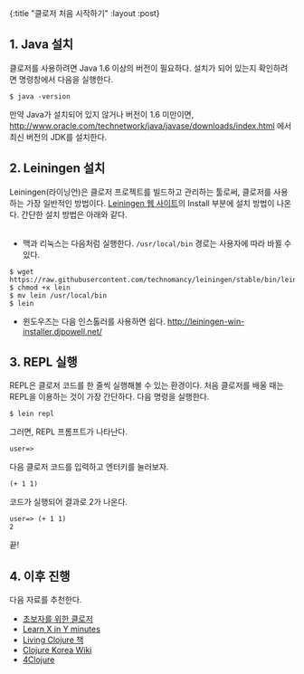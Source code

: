 {:title "클로저 처음 시작하기"
 :layout :post}

## 1. Java 설치
클로저를 사용하려면 Java 1.6 이상의 버전이 필요하다. 설치가 되어 있는지 확인하려면 명령창에서 다음을 실행한다.

```
$ java -version
```

만약 Java가 설치되어 있지 않거나 버전이 1.6 미만이면, <http://www.oracle.com/technetwork/java/javase/downloads/index.html> 에서 최신 버전의 JDK를 설치한다.

## 2. Leiningen 설치
Leiningen(라이닝언)은 클로저 프로젝트를 빌드하고 관리하는 툴로써, 클로저를 사용하는 가장 일반적인 방법이다. [Leiningen 웹 사이트](http://leiningen.org/)의 Install 부분에 설치 방법이 나온다. 간단한 설치 방법은 아래와 같다.
<br><br>
- 맥과 리눅스는 다음처럼 실행한다. `/usr/local/bin` 경로는 사용자에 따라 바뀔 수 있다.
```
$ wget https://raw.githubusercontent.com/technomancy/leiningen/stable/bin/lein
$ chmod +x lein
$ mv lein /usr/local/bin
$ lein
```

- 윈도우즈는 다음 인스톨러를 사용하면 쉽다. <http://leiningen-win-installer.djpowell.net/>

## 3. REPL 실행
REPL은 클로저 코드를 한 줄씩 실행해볼 수 있는 환경이다. 처음 클로저를 배울 때는 REPL을 이용하는 것이 가장 간단하다. 다음 명령을 실행한다.

```
$ lein repl
```

그러면, REPL 프롬프트가 나타난다.

```
user=>
```

다음 클로저 코드를 입력하고 엔터키를 눌러보자.

```
(+ 1 1)
```

코드가 실행되어 결과로 2가 나온다.

```
user=> (+ 1 1)
2
```

끝!

## 4. 이후 진행
다음 자료를 추천한다.
- [초보자를 위한 클로저](https://www.gitbook.com/book/eunmin/clojure-for-beginners/details)
- [Learn X in Y minutes](http://learnxinyminutes.com/docs/ko-kr/clojure-kr/)
- [Living Clojure 책](http://www.amazon.com/Living-Clojure-Carin-Meier/dp/1491909048)
- [Clojure Korea Wiki](http://clojure.or.kr/wiki/doku.php)
- [4Clojure](http://www.4clojure.com/)
